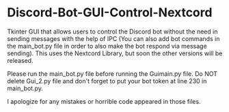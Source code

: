 # Discord-Bot-GUI-Control-Nextcord
Tkinter GUI that allows users to control the Discord bot without the need in sending messages with the help of IPC (You can also add bot commands in the main_bot.py file in order to also make the bot respond via message sending). This uses the Nextcord Library, but soon the other versions will be released.

Please run the main_bot.py file before running the Guimain.py file.
Do NOT delete Gui_2.py file and don't forget to put your bot token at line 230 in main_bot.py.

I apologize for any mistakes or horrible code appeared in those files.
